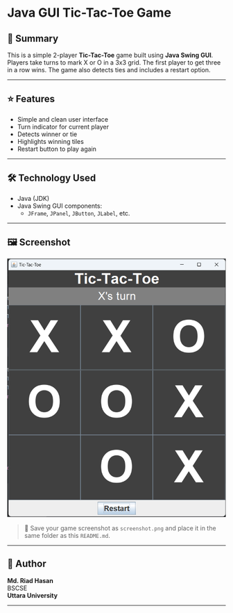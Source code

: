 # Java GUI Tic-Tac-Toe Game

## 📝 Summary

This is a simple 2-player **Tic-Tac-Toe** game built using **Java Swing GUI**. Players take turns to mark X or O in a 3x3 grid. The first player to get three in a row wins. The game also detects ties and includes a restart option.

---

## ⭐ Features

- Simple and clean user interface
- Turn indicator for current player
- Detects winner or tie
- Highlights winning tiles
- Restart button to play again

---

## 🛠️ Technology Used

- Java (JDK)
- Java Swing GUI components:
  - `JFrame`, `JPanel`, `JButton`, `JLabel`, etc.

---

## 🖼️ Screenshot

![Tic-Tac-Toe Screenshot](tictactoe.png)

> 📌 Save your game screenshot as `screenshot.png` and place it in the same folder as this `README.md`.

---

## 👤 Author

**Md. Riad Hasan**  
BSCSE   
**Uttara University**

---

